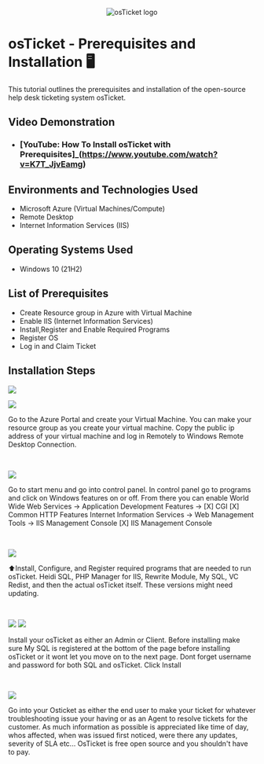 <p align="center">
<img src="https://i.imgur.com/Clzj7Xs.png" alt="osTicket logo"/>
</p>

<h1>osTicket - Prerequisites and Installation 🖥️</h1>
This tutorial outlines the prerequisites and installation of the open-source help desk ticketing system osTicket.<br />


<h2>Video Demonstration</h2>

- ### [YouTube: How To Install osTicket with Prerequisites]_(https://www.youtube.com/watch?v=K7T_JjvEamg)

<h2>Environments and Technologies Used</h2>

- Microsoft Azure (Virtual Machines/Compute)
- Remote Desktop
- Internet Information Services (IIS)

<h2>Operating Systems Used </h2>

- Windows 10</b> (21H2)

<h2>List of Prerequisites</h2>

- Create Resource group in Azure with Virtual Machine
- Enable IIS (Internet Information Services)
- Install,Register and Enable Required Programs
- Register OS
- Log in and Claim Ticket

<h2>Installation Steps</h2
<p>
<img src="https://github.com/Klinsmannn/osticket-prereqs/assets/146140975/1cf80ad1-1ab7-4f51-bad6-16261becb755">  <p></p>   <img src="https://github.com/Klinsmannn/osticket-prereqs/assets/146140975/09a27be6-ee54-4e41-80a5-628b4fbeb5ea">


</p>
<p>
Go to the Azure Portal and create your Virtual Machine. You can make your resource group as you create your virtual machine. Copy the public ip address of your virtual machine and log in Remotely to Windows Remote Desktop Connection.   
</p>
<br />

<p>
<img src="https://github.com/Klinsmannn/osticket-prereqs/assets/146140975/5345f981-0332-4b81-800f-13560807391b">
</p>
<p>
  Go to start menu and go into control panel. In control panel go to programs and click on Windows features on or off. From there you can enable World Wide Web Services -> Application Development Features ->
[X] CGI
[X] Common HTTP Features
Internet Information Services -> Web Management Tools -> IIS Management Console
	[X] IIS Management Console

</p>
<br />

<p>
<img src="https://github.com/Klinsmannn/Prereqs-osTicket/assets/146140975/557e7920-2d27-401f-9cb4-7a5a1b121b53">
</p>
<p>
⬆️Install, Configure, and Register required programs that are needed to run osTicket. Heidi SQL, PHP Manager for IIS, Rewrite Module, My SQL, VC Redist, and then the actual osTicket itself. These versions might need updating.	
</p>
<br />

<p>
<img src="https://github.com/Klinsmannn/Prereqs-osTicket/assets/146140975/c7f216a6-cbd2-47d9-8cda-f8a7c9f83a19">
<img src="https://github.com/Klinsmannn/Prereqs-osTicket/assets/146140975/ac28f3ca-5835-4b8a-81a7-922710dbafd8">
</p>
<p>
Install your osTicket as either an Admin or Client. Before installing make sure My SQL is registered at the bottom of the page before installing osTicket or it wont let you move on to the next page. Dont forget username and password for both SQL and osTicket. Click Install
</p>
<br />

<p>
<img src="https://github.com/Klinsmannn/Prereqs-osTicket/assets/146140975/90896273-231c-4b1c-98be-78cd5b9359bd">
</p>
<p>
Go into your Osticket as either the end user to make your ticket for whatever troubleshooting issue your having or as an Agent to resolve tickets for the customer. As much information as possible is appreciated like time of day, whos affected, when was issued first noticed, were there any updates, severity of SLA  etc...
OsTicket is free open source and you shouldn't have to pay.
